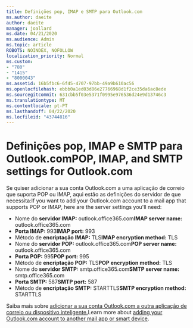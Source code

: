 ```yaml
---
title: Definições pop, IMAP e SMTP para Outlook.com
ms.author: daeite
author: daeite
manager: joallard
ms.date: 04/21/2020
ms.audience: Admin
ms.topic: article
ROBOTS: NOINDEX, NOFOLLOW
localization_priority: Normal
ms.custom:
- "780"
- "1415"
- "8000043"
ms.assetid: 16b5fbc6-6f45-4707-97bb-49a9b610ac56
ms.openlocfilehash: ebbb0a1ed03d86e27766968d1f2ce35da6ac8ede
ms.sourcegitcommit: 631cbb5f03e5371f0995e976536d24e9d13746c3
ms.translationtype: MT
ms.contentlocale: pt-PT
ms.lasthandoff: 04/22/2020
ms.locfileid: "43744816"
---
```

# <a name="pop-imap-and-smtp-settings-for-outlookcom"></a><span data-ttu-id="6c114-102">Definições pop, IMAP e SMTP para Outlook.com</span><span class="sxs-lookup"><span data-stu-id="6c114-102">POP, IMAP, and SMTP settings for Outlook.com</span></span>

<span data-ttu-id="6c114-103">Se quiser adicionar a sua conta Outlook.com a uma aplicação de correio que suporta POP ou IMAP, aqui estão as definições do servidor de que necessita:</span><span class="sxs-lookup"><span data-stu-id="6c114-103">If you want to add your Outlook.com account to a mail app that supports POP or IMAP, here are the server settings you'll need:</span></span>
  
- <span data-ttu-id="6c114-104">Nome do **servidor IMAP:** outlook.office365.com</span><span class="sxs-lookup"><span data-stu-id="6c114-104">**IMAP server name:** outlook.office365.com</span></span>
- <span data-ttu-id="6c114-105">**Porta IMAP:** 993</span><span class="sxs-lookup"><span data-stu-id="6c114-105">**IMAP port:** 993</span></span>
- <span data-ttu-id="6c114-106">Método de **encriptação IMAP:** TLS</span><span class="sxs-lookup"><span data-stu-id="6c114-106">**IMAP encryption method:** TLS</span></span>
- <span data-ttu-id="6c114-107">Nome do **servidor POP:** outlook.office365.com</span><span class="sxs-lookup"><span data-stu-id="6c114-107">**POP server name:** outlook.office365.com</span></span>  
- <span data-ttu-id="6c114-108">**Porta POP:** 995</span><span class="sxs-lookup"><span data-stu-id="6c114-108">**POP port:** 995</span></span>  
- <span data-ttu-id="6c114-109">Método de **encriptação POP:** TLS</span><span class="sxs-lookup"><span data-stu-id="6c114-109">**POP encryption method:** TLS</span></span>  
- <span data-ttu-id="6c114-110">Nome do **servidor SMTP:** smtp.office365.com</span><span class="sxs-lookup"><span data-stu-id="6c114-110">**SMTP server name:** smtp.office365.com</span></span>
- <span data-ttu-id="6c114-111">**Porta SMTP:** 587</span><span class="sxs-lookup"><span data-stu-id="6c114-111">**SMTP port:** 587</span></span>
- <span data-ttu-id="6c114-112">Método de **encriptação SMTP:** STARTTLS</span><span class="sxs-lookup"><span data-stu-id="6c114-112">**SMTP encryption method:** STARTTLS</span></span>

<span data-ttu-id="6c114-113">Saiba mais sobre [adicionar a sua conta Outlook.com a outra aplicação de correio ou dispositivo inteligente.](https://support.office.com/article/73f3b178-0009-41ae-aab1-87b80fa94970?wt.mc_id=Office_Outlook_com_Alchemy)</span><span class="sxs-lookup"><span data-stu-id="6c114-113">Learn more about [adding your Outlook.com account to another mail app or smart device](https://support.office.com/article/73f3b178-0009-41ae-aab1-87b80fa94970?wt.mc_id=Office_Outlook_com_Alchemy).</span></span>